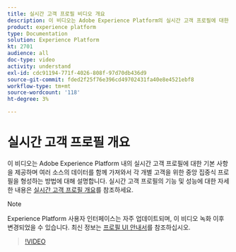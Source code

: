 ```yaml
---
title: 실시간 고객 프로필 비디오 개요
description: 이 비디오는 Adobe Experience Platform의 실시간 고객 프로필에 대한 기본 사항을 제공하며 Experience Platform UI에서 프로필을 검색하는 방법을 간략하게 설명합니다.
product: experience platform
type: Documentation
solution: Experience Platform
kt: 2701
audience: all
doc-type: video
activity: understand
exl-id: cdc91194-771f-4026-808f-97d70db436d9
source-git-commit: fded2f25f76e396cd49702431fa40e8e4521ebf8
workflow-type: tm+mt
source-wordcount: '118'
ht-degree: 3%

---
```


# 실시간 고객 프로필 개요

이 비디오는 Adobe Experience Platform 내의 실시간 고객 프로필에 대한 기본 사항을 제공하며 여러 소스의 데이터를 함께 가져와서 각 개별 고객을 위한 중앙 집중식 프로필을 형성하는 방법에 대해 설명합니다. 실시간 고객 프로필의 기능 및 성능에 대한 자세한 내용은 [실시간 고객 프로필 개요](../home.md)를 참조하세요.

>[!NOTE]
>
>Experience Platform 사용자 인터페이스는 자주 업데이트되며, 이 비디오 녹화 이후 변경되었을 수 있습니다. 최신 정보는 [프로필 UI 안내서](../ui/user-guide.md)를 참조하십시오.

>[!VIDEO](https://video.tv.adobe.com/v/31709?quality=12&learn=on&captions=kor)
